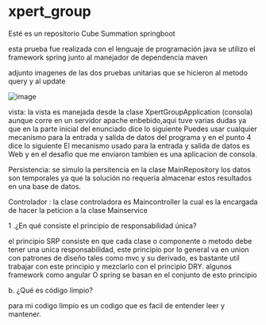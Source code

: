 # xpert_group
Esté es un repositorio Cube Summation springboot

esta prueba fue realizada con el lenguaje de programación java se utilizo el framework spring junto al manejador de dependencia maven


adjunto imagenes de las dos pruebas unitarias que se hicieron al metodo query y al update


![image](https://user-images.githubusercontent.com/38361918/65733212-2fe71b00-e093-11e9-8220-7ccfaab388b5.png)


 vista: la vista es manejada desde la clase XpertGroupApplication (consola) aunque corre en un servidor apache enbebido,aqui tuve varias dudas ya que en la parte inicial del enunciado dice lo siguiente Puedes usar cualquier mecanismo para la entrada y salida de datos
del programa y en el punto 4 dice lo siguiente El mecanismo usado para la entrada y salida de datos es Web y en el desafio que me enviaron tambien es una aplicacion de consola.

 Persistencia: se simulo la persitencia en  la clase MainRepository los datos son temporales ya que la solución no requería almacenar estos resultados en una base de datos.
 
 Controlador : la clase controladora es Maincontroller la cual es la encargada de hacer la peticion a la clase Mainservice
 
 
 
 1 .¿En qué consiste el principio de responsabilidad única?

  el principio SRP  consiste en que cada clase o componente o metodo debe tener una unica responsabilidad, este principio por lo general va en union con patrones de diseño tales como mvc y su derivado, es bastante util trabajar con este principio y mezclarlo con el principio DRY. algunos framework como angular O spring se basan en el conjunto de esto principio
 
 
 
 b. ¿Qué es código limpio?
 
 para mi codigo limpio es un codigo que es facil de entender leer y mantener. 


